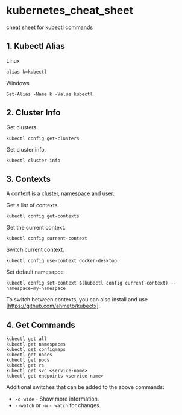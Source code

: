 # kubernetes_cheat_sheet
cheat sheet for kubectl commands

## 1. Kubectl Alias
Linux
```
alias k=kubectl
```
Windows
```
Set-Alias -Name k -Value kubectl
```
## 2. Cluster Info
Get clusters
```
kubectl config get-clusters
```
Get cluster info.
```
kubectl cluster-info
```
## 3. Contexts
A context is a cluster, namespace and user.

Get a list of contexts.
```
kubectl config get-contexts
```
Get the current context.
```
kubectl config current-context
```
Switch current context.
```
kubectl config use-context docker-desktop
```
Set default namesapce
```
kubectl config set-context $(kubectl config current-context) --namespace=my-namespace
```
To switch between contexts, you can also install and use [https://github.com/ahmetb/kubectx].

## 4. Get Commands
```
kubectl get all
kubectl get namespaces
kubectl get configmaps
kubectl get nodes
kubectl get pods
kubectl get rs
kubectl get svc <service-name>
kubectl get endpoints <service-name>
```
Additional switches that can be added to the above commands:

* `-o wide` - Show more information.
* `--watch` or `-w` `- watch` for changes.
